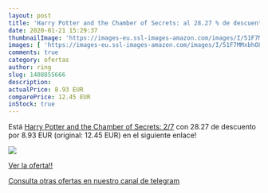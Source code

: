 ```yaml
---
layout: post
title: 'Harry Potter and the Chamber of Secrets: al 28.27 % de descuento'
date: 2020-01-21 15:29:37
thumbnailImage: 'https://images-eu.ssl-images-amazon.com/images/I/51F7MMxbhOL._SL200_.jpg'
images: [ 'https://images-eu.ssl-images-amazon.com/images/I/51F7MMxbhOL._SL200_.jpg' ]
comments: true
category: ofertas
author: ring
slug: 1408855666
description:
actualPrice: 8.93 EUR
comparePrice: 12.45 EUR
inStock: true
---
```


Está [Harry Potter and the Chamber of Secrets: 2/7](https://www.amazon.com/dp/1408855666/?tag=redken08-20) con 28.27 de descuento por 8.93 EUR (original: 12.45 EUR) en el siguiente enlace!

[![](https://images-eu.ssl-images-amazon.com/images/I/51F7MMxbhOL._SL200_.jpg)](https://www.amazon.com/dp/1408855666/?tag=redken08-20)

[Ver la oferta!!](https://www.amazon.com/dp/1408855666/?tag=redken08-20)

[Consulta otras ofertas en nuestro canal de telegram](https://t.me/s/ofertas25)
